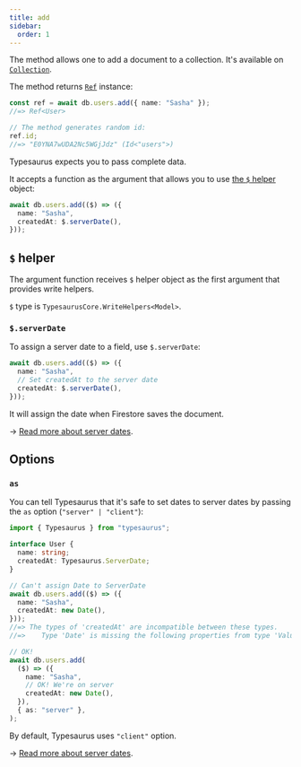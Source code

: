 ```yaml
---
title: add
sidebar:
  order: 1
---
```


The method allows one to add a document to a collection. It's available on [`Collection`](/docs/classes/collection).

The method returns [`Ref`](/docs/classes/ref) instance:

```ts
const ref = await db.users.add({ name: "Sasha" });
//=> Ref<User>

// The method generates random id:
ref.id;
//=> "E0YNA7wUDA2Nc5WGjJdz" (Id<"users">)
```

Typesaurus expects you to pass complete data.

It accepts a function as the argument that allows you to use [the `$` helper](#-helper) object:

```ts
await db.users.add(($) => ({
  name: "Sasha",
  createdAt: $.serverDate(),
}));
```

## `$` helper

The argument function receives `$` helper object as the first argument that provides write helpers.

`$` type is `TypesaurusCore.WriteHelpers<Model>`.

### `$.serverDate`

To assign a server date to a field, use `$.serverDate`:

```ts
await db.users.add(($) => ({
  name: "Sasha",
  // Set createdAt to the server date
  createdAt: $.serverDate(),
}));
```

It will assign the date when Firestore saves the document.

→ [Read more about server dates](/type-safety/server-dates/).

## Options

### `as`

You can tell Typesaurus that it's safe to set dates to server dates by passing the `as` option (`"server" | "client"`):

```ts
import { Typesaurus } from "typesaurus";

interface User {
  name: string;
  createdAt: Typesaurus.ServerDate;
}

// Can't assign Date to ServerDate
await db.users.add(($) => ({
  name: "Sasha",
  createdAt: new Date(),
}));
//=> The types of 'createdAt' are incompatible between these types.
//=>    Type 'Date' is missing the following properties from type 'ValueServerDate': type, kind

// OK!
await db.users.add(
  ($) => ({
    name: "Sasha",
    // OK! We're on server
    createdAt: new Date(),
  }),
  { as: "server" },
);
```

By default, Typesaurus uses `"client"` option.

→ [Read more about server dates](/type-safety/server-dates/).
